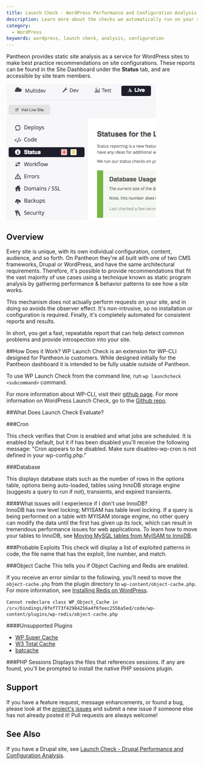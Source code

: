 ```yaml
---
title: Launch Check - WordPress Performance and Configuration Analysis
description: Learn more about the checks we automatically run on your site.
category:
  - WordPress
keywords: wordpress, launch check, analysis, configuration
---
```

Pantheon provides static site analysis as a service for WordPress sites to make best practice recommendations on site configurations. These reports can be found in the Site Dashboard under the **Status** tab, and are accessible by site team members.

![status tab on live environment](/source/docs/assets/images/status-tab.png)

## Overview

Every site is unique, with its own individual configuration, content, audience, and so forth. On Pantheon they're all built with one of two CMS frameworks, Drupal or WordPress, and have the same architectural requirements. Therefore, it's possible to provide recommendations that fit the vast majority of use cases using a technique known as static program analysis by gathering performance & behavior patterns to see how a site works.

This mechanism does not actually perform requests on your site, and in doing so avoids the observer effect. It's non-intrusive, so no installation or configuration is required. Finally, it's completely automated for consistent reports and results.

In short, you get a fast, repeatable report that can help detect common problems and provide introspection into your site.

##How Does it Work?
WP Launch Check is an extension for WP-CLI designed for Pantheon.io customers. While designed initially for the Pantheon dashboard it is intended to be fully usable outside of Pantheon.

To use WP Launch Check from the command line, run ```wp launchcheck <subcommand>``` command.

For more information about WP-CLI, visit their [github page](https://github.com/wp-cli/wp-cli). For more information on WordPress Launch Check, go to the [Github repo](https://github.com/pantheon-systems/wp_launch_check/).


##What Does Launch Check Evaluate?

###Cron

This check verifies that Cron is enabled and what jobs are scheduled. It is enabled by default, but it if has been disabled you'll receive the following  message: "Cron appears to be disabled. Make sure disableo-wp-cron is not defined in your wp-config.php."


###Database

This displays database stats such as the number of rows in the options table, options being auto-loaded, tables using InnoDB storage engine (suggests a query to run if not), transients, and expired transients.

####What issues will I experience if I don't use InnoDB?  
InnoDB has row level locking; MYISAM has table level locking. If a query is being performed on a table with MYISAM storage engine, no other query can modify the data until the first has given up its lock, which can result in tremendous performance issues for web applications.
To learn how to move your tables to InnoDB, see  [Moving MySQL tables from MyISAM to InnoDB](/docs/articles/sites/database/myisam-to-innodb).

###Probable Exploits
This check will display a list of exploited patterns in code, the file name that has the exploit, line number, and match.

###Object Cache
This tells you if Object Caching and Redis are enabled.

If you receive an error similar to the following, you'll need to move the `object-cache.php` from the plugin directory to `wp-content/object-cache.php`. For more information, see [Installing Redis on WordPress](/docs/articles/sites/installing-redis-on-wordpress/).

```
Cannot redeclare class WP_Object_Cache in
/srv/bindings/0fef773f42984256a4f6feec2556a5ed/code/wp-content/plugins/wp-redis/object-cache.php
```
<!--
###Plugins
This check lists all your enabled plugins and alerts you when they need to be updated. It also checks for any vulnerabilities.

**Green:** All of your plugins are up-to-date  
**Yellow:** Highlighted plugins need to be updated  
**Red:** Displays all vulnerabilities and unsupported plugins
-->

####Unsupported Plugins
- [WP Super Cache](https://wordpress.org/plugins/wp-super-cache/)
- [W3 Total Cache](https://wordpress.org/plugins/w3-total-cache/)
- [batcache](https://wordpress.org/plugins/batcache/)

###PHP Sessions
Displays the files that references sessions. If any are found, you'll be prompted to install the native PHP sessions plugin.

## Support
If you have a feature request, message enhancements, or found a bug, please look at the [project's issues](https://github.com/pantheon-systems/wp_launch_check/issues) and submit a new issue if someone else has not already posted it! Pull requests are always welcome!

## See Also
If you have a Drupal site, see [Launch Check - Drupal Performance and Configuration Analysis](/docs/articles/drupal/launch-check-drupal-performance-and-configuration-analysis/).
